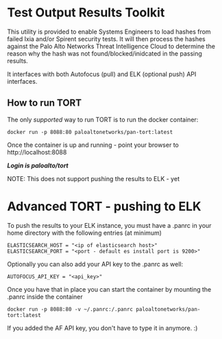 
# Test Output Results Toolkit

This utility is provided to enable Systems Engineers to load hashes from failed Ixia and/or Spirent security tests.  It will then process the hashes against the Palo Alto Networks Threat Intelligence Cloud to determine the reason why the hash was not found/blocked/inidcated in the passing results. 

It interfaces with both Autofocus (pull) and ELK (optional push) API interfaces.

## How to run TORT
The only *supported* way to run TORT is to run the docker container:
```
docker run -p 8088:80 paloaltonetworks/pan-tort:latest
```
Once the container is up and running - point your browser to http://localhost:8088

***Login is paloalto/tort***

NOTE:  This does not support pushing the results to ELK - yet


# Advanced TORT - pushing to ELK
To push the results to your ELK instance, you must have a .panrc in your home directory with the following entries (at minimum)
```
ELASTICSEARCH_HOST = "<ip of elasticsearch host>"
ELASTICSEARCH_PORT = "<port - default es install port is 9200>"
```
Optionally you can also add your API key to the .panrc as well:
```
AUTOFOCUS_API_KEY = "<api_key>"
```
Once you have that in place you can start the container by mounting the .panrc inside the container
```
docker run -p 8088:80 -v ~/.panrc:/.panrc paloaltonetworks/pan-tort:latest
```
If you added the AF API key, you don't have to type it in anymore. :)
